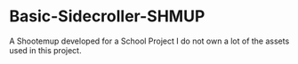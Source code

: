 # Basic-Sidecroller-SHMUP
A Shootemup developed for a School Project 
I do not own a lot of the assets used in this project. 


